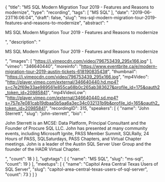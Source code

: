 {
  "title": "MS SQL Modern Migration Tour 2019 - Features and Reasons to modernize",
  "type": "recording",
  "tags": [
    "MS SQL"
  ],
  "date": "2019-06-23T16:06:04",
  "draft": false,
  "slug": "ms-sql-modern-migration-tour-2019-features-and-reasons-to-modernize",
  "abstract": "<p>MS SQL Modern Migration Tour 2019 - Features and Reasons to modernize</p>",
  "description": "<p>MS SQL Modern Migration Tour 2019 - Features and Reasons to modernize</p>",
  "images": [
    "https://i.vimeocdn.com/video/796753439_295x166.jpg"
  ],
  "vimeo": "346640440",
  "moreinfo": "https://www.eventbrite.ca/e/modern-migration-tour-2019-austin-tickets-61819083543#",
  "thumbnail": "https://i.vimeocdn.com/video/796753439_295x166.jpg",
  "mp4Video": "http://player.vimeo.com/external/346640440.hd.mp4?s=c7e2f69e33ae989561e855ca68b0c265ab383627&profile_id=175&oauth2_token_id=20985841",
  "mp4VideoLow": "http://player.vimeo.com/external/346640440.sd.mp4?s=757e7e081cab19dbaa5b5aa6a3ec34c032131b9b&profile_id=165&oauth2_token_id=20985841",
  "recordingID": 315,
  "speakers": [
    {
      "name": "John Sterrett",
      "slug": "john-sterrett",
      "bio": "<p>John Sterrett is an MCSE: Data Platform, Principal Consultant and the Founder of Procure SQL LLC.  John has presented at many community events, including Microsoft Ignite, PASS Member Summit, SQLRally, 24 Hours of PASS, SQLSaturdays, PASS Chapters, and Virtual Chapter meetings. John is a leader of the Austin SQL Server User Group and the founder of the HADR Virtual Chapter.</p>",
      "count": 18
    }
  ],
  "ugtvtags": [
    {
      "name": "MS SQL",
      "slug": "ms-sql",
      "count": 19
    }
  ],
  "meetups": [
    {
      "name": "Capitol Area Central Texas Users of SQL Server",
      "slug": "capitol-area-central-texas-users-of-sql-server",
      "count": 73
    }
  ]
}